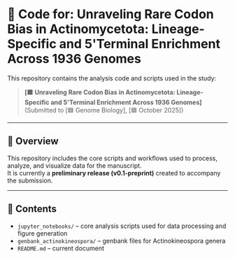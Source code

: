 # 🧬 Code for: Unraveling Rare Codon Bias in Actinomycetota: Lineage-Specific and 5'Terminal Enrichment Across 1936 Genomes

This repository contains the analysis code and scripts used in the study:

> **[🟦 Unraveling Rare Codon Bias in Actinomycetota: Lineage-Specific and 5'Terminal Enrichment Across 1936 Genomes]**  
> (Submitted to [🟦 Genome Biology], [🟦 October 2025])

---

## 📘 Overview
This repository includes the core scripts and workflows used to process, analyze, and visualize data for the manuscript.  
It is currently a **preliminary release (v0.1-preprint)** created to accompany the submission.

---

## 📁 Contents
- `jupyter_notebooks/` – core analysis scripts used for data processing and figure generation  
- `genbank_actinokineospora/` – genbank files for Actinokineospora genera
- `README.md` – current document 

